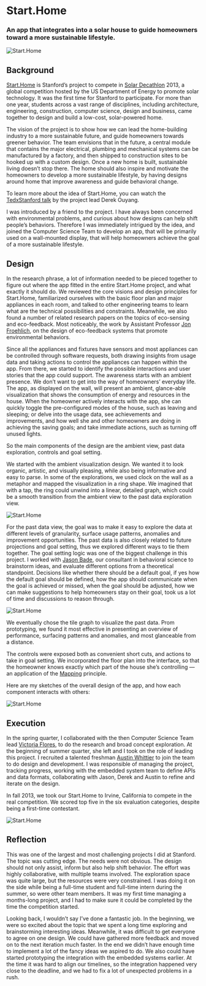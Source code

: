 # Start.Home

### An app that integrates into a solar house to guide homeowners toward a more sustainable lifestyle.

![Start.Home](../../images/design/start.home-1.jpg "Start.Home")


## Background

[Start.Home](https://news.stanford.edu/features/2014/starthome/) is Stanford’s project to compete in [Solar Decathlon](http://www.solardecathlon.gov/) 2013, a global competition hosted by the US Department of Energy to promote solar technology. It was the first time for Stanford to participate. For more than one year, students across a vast range of disciplines, including architecture, engineering, construction, computer science, design and business, came together to design and build a low-cost, solar-powered home.

The vision of the project is to show how we can lead the home-building industry to a more sustainable future, and guide homeowners towards greener behavior. The team envisions that in the future, a central module that contains the major electrical, plumbing and mechanical systems can be manufactured by a factory, and then shipped to construction sites to be hooked up with a custom design. Once a new home is built, sustainable living doesn’t stop there. The home should also inspire and motivate the homeowners to develop a more sustainable lifestyle, by having designs around home that improve awareness and guide behavioral change.

To learn more about the idea of Start.Home, you can watch the [TedxStanford talk](https://www.youtube.com/watch?v=mX2rzFL9hL4) by the project lead Derek Ouyang.

I was introduced by a friend to the project. I have always been concerned with environmental problems, and curious about how designs can help shift people’s behaviors. Therefore I was immediately intrigued by the idea, and joined the Computer Science Team to develop an app, that will be primarily used on a wall-mounted display, that will help homeowners achieve the goal of a more sustainable lifestyle.

## Design

In the research phrase, a lot of information needed to be pieced together to figure out where the app fitted in the entire Start.Home project, and what exactly it should do. We reviewed the core visions and design principles for Start.Home, familiarized ourselves with the basic floor plan and major appliances in each room, and talked to other engineering teams to learn what are the technical possibilities and constraints. Meanwhile, we also found a number of related research papers on the topics of eco-sensing and eco-feedback. Most noticeably, the work by Assistant Professor [Jon Froehlich](http://www.cs.umd.edu/~jonf/), on the design of eco-feedback systems that promote environmental behaviors.

Since all the appliances and fixtures have sensors and most appliances can be controlled through software requests, both drawing insights from usage data and taking actions to control the appliances can happen within the app. From there, we started to identify the possible interactions and user stories that the app could support. The awareness starts with an ambient presence. We don’t want to get into the way of homeowners’ everyday life. The app, as displayed on the wall, will present an ambient, glance-able visualization that shows the consumption of energy and resources in the house. When the homeowner actively interacts with the app, she can quickly toggle the pre-configured modes of the house, such as leaving and sleeping; or delve into the usage data, see achievements and improvements, and how well she and other homeowners are doing in achieving the saving goals; and take immediate actions, such as turning off unused lights.

So the main components of the design are the ambient view, past data exploration, controls and goal setting.

We started with the ambient visualization design. We wanted it to look organic, artistic, and visually pleasing, while also being informative and easy to parse. In some of the explorations, we used clock on the wall as a metaphor and mapped the visualization in a ring shape. We imagined that with a tap, the ring could unwind into a linear, detailed graph, which could be a smooth transition from the ambient view to the past data exploration view.

![Start.Home](../../images/design/start.home-2.jpg "Start.Home")

For the past data view, the goal was to make it easy to explore the data at different levels of granularity, surface usage patterns, anomalies and improvement opportunities. The past data is also closely related to future projections and goal setting, thus we explored different ways to tie them together. The goal setting logic was one of the biggest challenge in this project. I worked with [Jason Bade](https://changelabs.stanford.edu/people/jason-bade), our consultant in behavioral science to brainstorm ideas, and evaluate different options from a theoretical standpoint. Decisions like whether there should be a default goal, if yes how the default goal should be defined, how the app should communicate when the goal is achieved or missed, when the goal should be adjusted, how we can make suggestions to help homeowners stay on their goal, took us a lot of time and discussions to reason through.

![Start.Home](../../images/design/start.home-3.jpg "Start.Home")

We eventually chose the tile graph to visualize the past data. Prom prototyping, we found it most effective in presenting an overview of performance, surfacing patterns and anomalies, and most glanceable from a distance.

The controls were exposed both as convenient short cuts, and actions to take in goal setting. We incorporated the floor plan into the interface, so that the homeowner knows exactly which part of the house she’s controlling — an application of the [Mapping](https://en.wikipedia.org/wiki/Natural_mapping_(interface_design)) principle.

Here are my sketches of the overall design of the app, and how each component interacts with others:

![Start.Home](../../images/design/start.home-4.jpg "Start.Home")

## Execution

In the spring quarter, I collaborated with the then Computer Science Team lead [Victoria Flores](http://vicflo.github.io/), to do the research and broad concept exploration. At the beginning of summer quarter, she left and I took on the role of leading this project. I recruited a talented freshman [Austin Whittier](http://www.awhitty.me/) to join the team to do design and development. I was responsible of managing the project, tracking progress, working with the embedded system team to define APIs and data formats, collaborating with Jason, Derek and Austin to refine and iterate on the design.

In fall 2013, we took our Start.Home to Irvine, California to compete in the real competition. We scored top five in the six evaluation categories, despite being a first-time contestant.

![Start.Home](../../images/design/start.home-5.jpg "Start.Home")

## Reflection

This was one of the largest and most challenging projects I did at Stanford. The topic was cutting edge. The needs were not obvious. The design should not only assist, inform but also help shift behavior. The effort was highly collaborative, with multiple teams involved. The exploration space was quite large, but the resources were very constrained. I was doing it on the side while being a full-time student and full-time intern during the summer, so were other team members. It was my first time managing a months-long project, and I had to make sure it could be completed by the time the competition started.

Looking back, I wouldn’t say I’ve done a fantastic job. In the beginning, we were so excited about the topic that we spent a long time exploring and brainstorming interesting ideas. Meanwhile, it was difficult to get everyone to agree on one design. We could have gathered more feedback and moved on to the next iteration much faster. In the end we didn’t have enough time to implement a lot of the fancy ideas we aspired to do. We also could have started prototyping the integration with the embedded systems earlier. At the time it was hard to align our timelines, so the integration happened very close to the deadline, and we had to fix a lot of unexpected problems in a rush.



